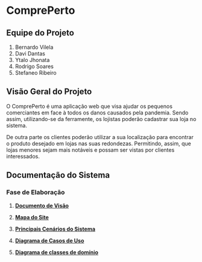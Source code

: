 # ComprePerto

## Equipe do Projeto
1. Bernardo Vilela
1. Davi Dantas
1. Ytalo Jhonata
1. Rodrigo Soares
1. Stefaneo Ribeiro


## Visão Geral do Projeto
O ComprePerto é uma aplicação web que visa ajudar os pequenos comerciantes em face à todos os danos causados pela pandemia. Sendo assim, utilizando-se da ferramente, os lojistas poderão cadastrar sua loja no sistema.

De outra parte os clientes poderão utilizar a sua localização para encontrar o produto desejado em lojas nas suas redondezas. Permitindo, assim, que lojas menores sejam mais notáveis e possam ser vistas por clientes interessados.

## Documentação do Sistema

### Fase de Elaboração

1. [**Documento de Visão**](https://github.com/Rodrigo-18/e-commerce/blob/main/docs/visao/doc_visao.md)
1. [**Mapa do Site**](https://github.com/Rodrigo-18/e-commerce/blob/main/docs/mapa_do_site/mapa.md)
1. [**Principais Cenários do Sistema**](https://github.com/Rodrigo-18/e-commerce/blob/main/docs/cenarios/doc_cenario.md) 
1. [**Diagrama de Casos de Uso**](https://github.com/Rodrigo-18/e-commerce/blob/main/docs/diagramas/cdu/cdu.md)

1. [**Diagrama de classes de domínio**](https://github.com/Rodrigo-18/e-commerce/blob/main/docs/diagramas/diagrama_classes_dominio/classes.md)
